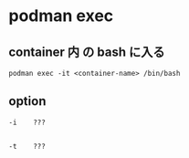
# podman exec


## container 内 の bash に入る

```
podman exec -it <container-name> /bin/bash
```


## option

```
-i    ???


-t    ???


```



